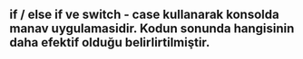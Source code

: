 ## if / else if ve switch - case kullanarak konsolda manav uygulamasidir. Kodun sonunda hangisinin daha efektif olduğu belirlirtilmiştir.